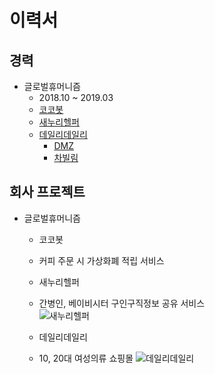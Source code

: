 # 이력서
## 경력
* 글로벌휴머니즘
	* 2018.10 ~ 2019.03
	* [코코봇](https://itunes.apple.com/kr/app/cocobot/id1441122355?mt=8)
	* [새누리헬퍼](https://itunes.apple.com/kr/app/id1444002466?mt=8)
  * [데일리데일리](https://itunes.apple.com/us/app/%EB%8D%B0%EC%9D%BC%EB%A6%AC%EB%8D%B0%EC%9D%BC%EB%A6%AC/id1448461019?mt=8)
	* [DMZ]()
	* [차빌림](https://itunes.apple.com/us/app//id1450886385?mt=8)

## 회사 프로젝트
* 글로벌휴머니즘
    * 코코봇
    * 커피 주문 시 가상화폐 적립 서비스   
      <!-- ![코코봇](https://github.com/87kangsw/resume/blob/master/images/ddocdoc.png) -->
    * 새누리헬퍼
    * 간병인, 베이비시터 구인구직정보 공유 서비스   
      ![새누리헬퍼](https://github.com/min1022/portfolio-resume/blob/master/images/saenuri.png)
      
    * 데일리데일리
    * 10, 20대 여성의류 쇼핑몰
      ![데일리데일리](https://github.com/min1022/portfolio-resume/blob/master/images/dailydaily.png)

